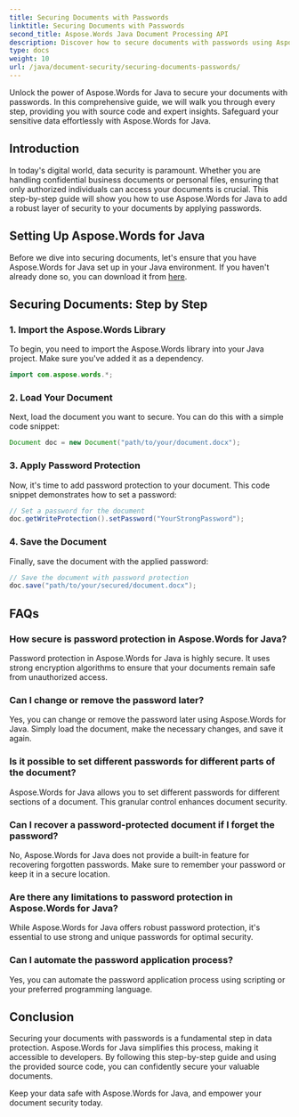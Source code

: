 ```yaml
---
title: Securing Documents with Passwords
linktitle: Securing Documents with Passwords
second_title: Aspose.Words Java Document Processing API
description: Discover how to secure documents with passwords using Aspose.Words for Java. This step-by-step guide includes source code and expert tips. Keep your data protected.
type: docs
weight: 10
url: /java/document-security/securing-documents-passwords/
---
```


Unlock the power of Aspose.Words for Java to secure your documents with passwords. In this comprehensive guide, we will walk you through every step, providing you with source code and expert insights. Safeguard your sensitive data effortlessly with Aspose.Words for Java.


## Introduction

In today's digital world, data security is paramount. Whether you are handling confidential business documents or personal files, ensuring that only authorized individuals can access your documents is crucial. This step-by-step guide will show you how to use Aspose.Words for Java to add a robust layer of security to your documents by applying passwords.

## Setting Up Aspose.Words for Java

Before we dive into securing documents, let's ensure that you have Aspose.Words for Java set up in your Java environment. If you haven't already done so, you can download it from [here](https://releases.aspose.com/words/java/).

## Securing Documents: Step by Step

### 1. Import the Aspose.Words Library

To begin, you need to import the Aspose.Words library into your Java project. Make sure you've added it as a dependency.

```java
import com.aspose.words.*;
```

### 2. Load Your Document

Next, load the document you want to secure. You can do this with a simple code snippet:

```java
Document doc = new Document("path/to/your/document.docx");
```

### 3. Apply Password Protection

Now, it's time to add password protection to your document. This code snippet demonstrates how to set a password:

```java
// Set a password for the document
doc.getWriteProtection().setPassword("YourStrongPassword");
```

### 4. Save the Document

Finally, save the document with the applied password:

```java
// Save the document with password protection
doc.save("path/to/your/secured/document.docx");
```

## FAQs

### How secure is password protection in Aspose.Words for Java?

Password protection in Aspose.Words for Java is highly secure. It uses strong encryption algorithms to ensure that your documents remain safe from unauthorized access.

### Can I change or remove the password later?

Yes, you can change or remove the password later using Aspose.Words for Java. Simply load the document, make the necessary changes, and save it again.

### Is it possible to set different passwords for different parts of the document?

Aspose.Words for Java allows you to set different passwords for different sections of a document. This granular control enhances document security.

### Can I recover a password-protected document if I forget the password?

No, Aspose.Words for Java does not provide a built-in feature for recovering forgotten passwords. Make sure to remember your password or keep it in a secure location.

### Are there any limitations to password protection in Aspose.Words for Java?

While Aspose.Words for Java offers robust password protection, it's essential to use strong and unique passwords for optimal security.

### Can I automate the password application process?

Yes, you can automate the password application process using scripting or your preferred programming language.

## Conclusion

Securing your documents with passwords is a fundamental step in data protection. Aspose.Words for Java simplifies this process, making it accessible to developers. By following this step-by-step guide and using the provided source code, you can confidently secure your valuable documents.

Keep your data safe with Aspose.Words for Java, and empower your document security today.
